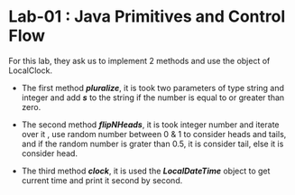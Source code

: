 # Lab-01 : Java Primitives and Control Flow

For this lab, they ask us to implement 2 methods and use the object of LocalClock.

* The first method ***pluralize***, it is took two parameters of type string and integer and add ***s*** to the string if the number is equal to or greater than zero.

* The second method ***flipNHeads***, it is took integer number and iterate over it , use random number between 0 & 1 to consider heads and tails, and if the random number is grater than 0.5, it is consider tail, else it is consider head.

* The third method ***clock***, it is used the ***LocalDateTime*** object to get current time and print it second by second.